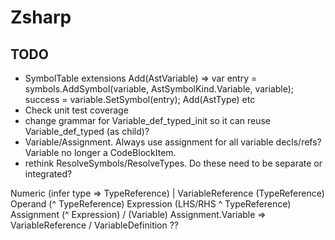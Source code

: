 ﻿# Zsharp

## TODO

- SymbolTable extensions
    Add(AstVariable) =>
        var entry = symbols.AddSymbol(variable, AstSymbolKind.Variable, variable);
        success = variable.SetSymbol(entry);
    Add(AstType)
    etc
- Check unit test coverage
- change grammar for Variable_def_typed_init so it can reuse Variable_def_typed (as child)?
- Variable/Assignment. Always use assignment for all variable decls/refs? Variable no longer a CodeBlockItem.
- rethink ResolveSymbols/ResolveTypes. Do these need to be separate or integrated?

Numeric (infer type => TypeReference) | VariableReference (TypeReference)
Operand (^ TypeReference)
Expression (LHS/RHS ^ TypeReference)
Assignment (^ Expression) / (Variable)
Assignment.Variable => VariableReference / VariableDefinition ??
